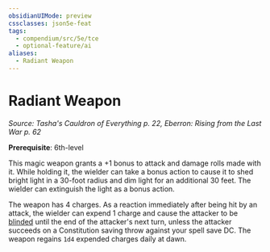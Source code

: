 ```yaml
---
obsidianUIMode: preview
cssclasses: json5e-feat
tags:
  - compendium/src/5e/tce
  - optional-feature/ai
aliases:
  - Radiant Weapon
---
```

# Radiant Weapon
*Source: Tasha's Cauldron of Everything p. 22, Eberron: Rising from the Last War p. 62*  

**Prerequisite**: 6th-level

This magic weapon grants a +1 bonus to attack and damage rolls made with it. While holding it, the wielder can take a bonus action to cause it to shed bright light in a 30-foot radius and dim light for an additional 30 feet. The wielder can extinguish the light as a bonus action.

The weapon has 4 charges. As a reaction immediately after being hit by an attack, the wielder can expend 1 charge and cause the attacker to be [blinded](2-Mechanics/CLI/rules/conditions.md#blinded) until the end of the attacker's next turn, unless the attacker succeeds on a Constitution saving throw against your spell save DC. The weapon regains `1d4` expended charges daily at dawn.